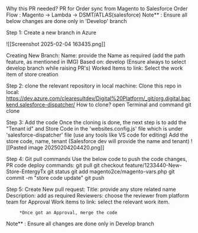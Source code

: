 Why this PR needed? 
	PR for Order sync from Magento to Salesforce
	 Order Flow : Magento -> Lambda -> DSMT/ATLAS(salesforce)
Note** : Ensure all below changes are done only in 'Develop' branch

Step 1: Create a new branch in Azure

![[Screenshot 2025-02-04 163435.png]]

Creating New Branch:
Name: provide the Name as required (add the path feature, as mentioned in IMG)
Based on: develop (Ensure always to select develop branch while raising PR's)
Worked Items to link: Select the work item of store creation 

Step 2: clone the relevant repository in local machine:
Clone this repo in local: https://dev.azure.com/clearesultdev/Digital%20Platform/_git/org.digital.backend.salesforce-dispatcher/
   How to clone?
   open Terminal and command git clone <add the cloning repo>
   
Step 3: Add the code
	Once the cloning is done, the next step is to add the "Tenant id" and Store Code in the 'websites.config.js' file which is under 'salesforce-dispatcher' file (use any tools like VS code for editing)
	Add the store code, name, tenant (Salesforce dev will provide the name and tenant)
		![[Pasted image 20250204204420.png]]

Step 4: Git pull commands
	Use the below code to push the code changes,
	 PR code deploy commands:
		git pull
		git checkout feature/1233440-New-Store-EntergyTx
		git status
		git add magento2ce/magento-vars.php
		git commit -m "store code update"
		git push
		
Step 5: Create New pull request:
	       Title: provide any store related name
	       Description: add as required
	       Reviewers: choose the reviewer from platform team for Approval
	       Work items to link: select the relevant work item.
	       
	     *Once got an Approval, merge the code
Note** : Ensure all changes are done only in Develop branch
